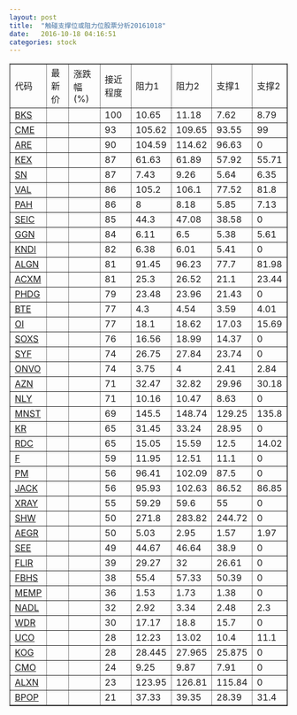 ```yaml
---
layout: post
title:  "触碰支撑位或阻力位股票分析20161018"
date:   2016-10-18 04:16:51
categories: stock
---
```

<script type="text/javascript">
var stockList = []
stockList.push('gb_bks');
stockList.push('gb_cme');
stockList.push('gb_are');
stockList.push('gb_kex');
stockList.push('gb_sn');
stockList.push('gb_val');
stockList.push('gb_pah');
stockList.push('gb_seic');
stockList.push('gb_ggn');
stockList.push('gb_kndi');
stockList.push('gb_algn');
stockList.push('gb_acxm');
stockList.push('gb_phdg');
stockList.push('gb_bte');
stockList.push('gb_oi');
stockList.push('gb_soxs');
stockList.push('gb_syf');
stockList.push('gb_onvo');
stockList.push('gb_azn');
stockList.push('gb_nly');
stockList.push('gb_mnst');
stockList.push('gb_kr');
stockList.push('gb_rdc');
stockList.push('gb_f');
stockList.push('gb_pm');
stockList.push('gb_jack');
stockList.push('gb_xray');
stockList.push('gb_shw');
stockList.push('gb_aegr');
stockList.push('gb_see');
stockList.push('gb_flir');
stockList.push('gb_fbhs');
stockList.push('gb_memp');
stockList.push('gb_nadl');
stockList.push('gb_wdr');
stockList.push('gb_uco');
stockList.push('gb_kog');
stockList.push('gb_cmo');
stockList.push('gb_alxn');
stockList.push('gb_bpop');
</script>
<table border="1">
 <tr>
 <td>代码</td>
 <td>最新价</td>
 <td>涨跌幅(%)</td>
 <td>接近程度</td>
 <td>阻力1</td>
 <td>阻力2</td>
 <td>支撑1</td>
 <td>支撑2</td>
</tr>
  <tr id="bks" class="red">
  <td><a href="http://stock.finance.sina.com.cn/usstock/quotes/BKS.html" target="_blank">BKS</a></td><td></td><td></td><td>100</td><td>10.65</td><td>11.18</td><td>7.62</td><td>8.79</td></tr>
  <tr id="cme" class="red">
  <td><a href="http://stock.finance.sina.com.cn/usstock/quotes/CME.html" target="_blank">CME</a></td><td></td><td></td><td>93</td><td>105.62</td><td>109.65</td><td>93.55</td><td>99</td></tr>
  <tr id="are" class="red">
  <td><a href="http://stock.finance.sina.com.cn/usstock/quotes/ARE.html" target="_blank">ARE</a></td><td></td><td></td><td>90</td><td>104.59</td><td>114.62</td><td>96.63</td><td>0</td></tr>
  <tr id="kex" class="green">
  <td><a href="http://stock.finance.sina.com.cn/usstock/quotes/KEX.html" target="_blank">KEX</a></td><td></td><td></td><td>87</td><td>61.63</td><td>61.89</td><td>57.92</td><td>55.71</td></tr>
  <tr id="sn" class="red">
  <td><a href="http://stock.finance.sina.com.cn/usstock/quotes/SN.html" target="_blank">SN</a></td><td></td><td></td><td>87</td><td>7.43</td><td>9.26</td><td>5.64</td><td>6.35</td></tr>
  <tr id="val" class="green">
  <td><a href="http://stock.finance.sina.com.cn/usstock/quotes/VAL.html" target="_blank">VAL</a></td><td></td><td></td><td>86</td><td>105.2</td><td>106.1</td><td>77.52</td><td>81.8</td></tr>
  <tr id="pah" class="green">
  <td><a href="http://stock.finance.sina.com.cn/usstock/quotes/PAH.html" target="_blank">PAH</a></td><td></td><td></td><td>86</td><td>8</td><td>8.18</td><td>5.85</td><td>7.13</td></tr>
  <tr id="seic" class="red">
  <td><a href="http://stock.finance.sina.com.cn/usstock/quotes/SEIC.html" target="_blank">SEIC</a></td><td></td><td></td><td>85</td><td>44.3</td><td>47.08</td><td>38.58</td><td>0</td></tr>
  <tr id="ggn" class="red">
  <td><a href="http://stock.finance.sina.com.cn/usstock/quotes/GGN.html" target="_blank">GGN</a></td><td></td><td></td><td>84</td><td>6.11</td><td>6.5</td><td>5.38</td><td>5.61</td></tr>
  <tr id="kndi" class="green">
  <td><a href="http://stock.finance.sina.com.cn/usstock/quotes/KNDI.html" target="_blank">KNDI</a></td><td></td><td></td><td>82</td><td>6.38</td><td>6.01</td><td>5.41</td><td>0</td></tr>
  <tr id="algn" class="red">
  <td><a href="http://stock.finance.sina.com.cn/usstock/quotes/ALGN.html" target="_blank">ALGN</a></td><td></td><td></td><td>81</td><td>91.45</td><td>96.23</td><td>77.7</td><td>81.98</td></tr>
  <tr id="acxm" class="red">
  <td><a href="http://stock.finance.sina.com.cn/usstock/quotes/ACXM.html" target="_blank">ACXM</a></td><td></td><td></td><td>81</td><td>25.3</td><td>26.52</td><td>21.1</td><td>23.44</td></tr>
  <tr id="phdg" class="red">
  <td><a href="http://stock.finance.sina.com.cn/usstock/quotes/PHDG.html" target="_blank">PHDG</a></td><td></td><td></td><td>79</td><td>23.48</td><td>23.96</td><td>21.43</td><td>0</td></tr>
  <tr id="bte" class="red">
  <td><a href="http://stock.finance.sina.com.cn/usstock/quotes/BTE.html" target="_blank">BTE</a></td><td></td><td></td><td>77</td><td>4.3</td><td>4.54</td><td>3.59</td><td>4.01</td></tr>
  <tr id="oi" class="green">
  <td><a href="http://stock.finance.sina.com.cn/usstock/quotes/OI.html" target="_blank">OI</a></td><td></td><td></td><td>77</td><td>18.1</td><td>18.62</td><td>17.03</td><td>15.69</td></tr>
  <tr id="soxs" class="red">
  <td><a href="http://stock.finance.sina.com.cn/usstock/quotes/SOXS.html" target="_blank">SOXS</a></td><td></td><td></td><td>76</td><td>16.56</td><td>18.99</td><td>14.37</td><td>0</td></tr>
  <tr id="syf" class="red">
  <td><a href="http://stock.finance.sina.com.cn/usstock/quotes/SYF.html" target="_blank">SYF</a></td><td></td><td></td><td>74</td><td>26.75</td><td>27.84</td><td>23.74</td><td>0</td></tr>
  <tr id="onvo" class="red">
  <td><a href="http://stock.finance.sina.com.cn/usstock/quotes/ONVO.html" target="_blank">ONVO</a></td><td></td><td></td><td>74</td><td>3.75</td><td>4</td><td>2.41</td><td>2.84</td></tr>
  <tr id="azn" class="green">
  <td><a href="http://stock.finance.sina.com.cn/usstock/quotes/AZN.html" target="_blank">AZN</a></td><td></td><td></td><td>71</td><td>32.47</td><td>32.82</td><td>29.96</td><td>30.18</td></tr>
  <tr id="nly" class="red">
  <td><a href="http://stock.finance.sina.com.cn/usstock/quotes/NLY.html" target="_blank">NLY</a></td><td></td><td></td><td>71</td><td>10.16</td><td>10.47</td><td>8.63</td><td>0</td></tr>
  <tr id="mnst" class="red">
  <td><a href="http://stock.finance.sina.com.cn/usstock/quotes/MNST.html" target="_blank">MNST</a></td><td></td><td></td><td>69</td><td>145.5</td><td>148.74</td><td>129.25</td><td>135.8</td></tr>
  <tr id="kr" class="red">
  <td><a href="http://stock.finance.sina.com.cn/usstock/quotes/KR.html" target="_blank">KR</a></td><td></td><td></td><td>65</td><td>31.45</td><td>33.24</td><td>28.95</td><td>0</td></tr>
  <tr id="rdc" class="green">
  <td><a href="http://stock.finance.sina.com.cn/usstock/quotes/RDC.html" target="_blank">RDC</a></td><td></td><td></td><td>65</td><td>15.05</td><td>15.59</td><td>12.5</td><td>14.02</td></tr>
  <tr id="f" class="red">
  <td><a href="http://stock.finance.sina.com.cn/usstock/quotes/F.html" target="_blank">F</a></td><td></td><td></td><td>59</td><td>11.95</td><td>12.51</td><td>11.1</td><td>0</td></tr>
  <tr id="pm" class="red">
  <td><a href="http://stock.finance.sina.com.cn/usstock/quotes/PM.html" target="_blank">PM</a></td><td></td><td></td><td>56</td><td>96.41</td><td>102.09</td><td>87.5</td><td>0</td></tr>
  <tr id="jack" class="red">
  <td><a href="http://stock.finance.sina.com.cn/usstock/quotes/JACK.html" target="_blank">JACK</a></td><td></td><td></td><td>56</td><td>95.93</td><td>102.63</td><td>86.52</td><td>86.85</td></tr>
  <tr id="xray" class="red">
  <td><a href="http://stock.finance.sina.com.cn/usstock/quotes/XRAY.html" target="_blank">XRAY</a></td><td></td><td></td><td>55</td><td>59.29</td><td>59.6</td><td>55</td><td>0</td></tr>
  <tr id="shw" class="red">
  <td><a href="http://stock.finance.sina.com.cn/usstock/quotes/SHW.html" target="_blank">SHW</a></td><td></td><td></td><td>50</td><td>271.8</td><td>283.82</td><td>244.72</td><td>0</td></tr>
  <tr id="aegr" class="green">
  <td><a href="http://stock.finance.sina.com.cn/usstock/quotes/AEGR.html" target="_blank">AEGR</a></td><td></td><td></td><td>50</td><td>5.03</td><td>2.95</td><td>1.57</td><td>1.97</td></tr>
  <tr id="see" class="green">
  <td><a href="http://stock.finance.sina.com.cn/usstock/quotes/SEE.html" target="_blank">SEE</a></td><td></td><td></td><td>49</td><td>44.67</td><td>46.64</td><td>38.9</td><td>0</td></tr>
  <tr id="flir" class="red">
  <td><a href="http://stock.finance.sina.com.cn/usstock/quotes/FLIR.html" target="_blank">FLIR</a></td><td></td><td></td><td>39</td><td>29.27</td><td>32</td><td>26.61</td><td>0</td></tr>
  <tr id="fbhs" class="green">
  <td><a href="http://stock.finance.sina.com.cn/usstock/quotes/FBHS.html" target="_blank">FBHS</a></td><td></td><td></td><td>38</td><td>55.4</td><td>57.33</td><td>50.39</td><td>0</td></tr>
  <tr id="memp" class="red">
  <td><a href="http://stock.finance.sina.com.cn/usstock/quotes/MEMP.html" target="_blank">MEMP</a></td><td></td><td></td><td>36</td><td>1.53</td><td>1.73</td><td>1.38</td><td>0</td></tr>
  <tr id="nadl" class="red">
  <td><a href="http://stock.finance.sina.com.cn/usstock/quotes/NADL.html" target="_blank">NADL</a></td><td></td><td></td><td>32</td><td>2.92</td><td>3.34</td><td>2.48</td><td>2.3</td></tr>
  <tr id="wdr" class="red">
  <td><a href="http://stock.finance.sina.com.cn/usstock/quotes/WDR.html" target="_blank">WDR</a></td><td></td><td></td><td>30</td><td>17.17</td><td>18.8</td><td>15.7</td><td>0</td></tr>
  <tr id="uco" class="green">
  <td><a href="http://stock.finance.sina.com.cn/usstock/quotes/UCO.html" target="_blank">UCO</a></td><td></td><td></td><td>28</td><td>12.23</td><td>13.02</td><td>10.4</td><td>11.1</td></tr>
  <tr id="kog" class="green">
  <td><a href="http://stock.finance.sina.com.cn/usstock/quotes/KOG.html" target="_blank">KOG</a></td><td></td><td></td><td>28</td><td>28.445</td><td>27.965</td><td>25.875</td><td>0</td></tr>
  <tr id="cmo" class="red">
  <td><a href="http://stock.finance.sina.com.cn/usstock/quotes/CMO.html" target="_blank">CMO</a></td><td></td><td></td><td>24</td><td>9.25</td><td>9.87</td><td>7.91</td><td>0</td></tr>
  <tr id="alxn" class="green">
  <td><a href="http://stock.finance.sina.com.cn/usstock/quotes/ALXN.html" target="_blank">ALXN</a></td><td></td><td></td><td>23</td><td>123.95</td><td>126.81</td><td>115.84</td><td>0</td></tr>
  <tr id="bpop" class="green">
  <td><a href="http://stock.finance.sina.com.cn/usstock/quotes/BPOP.html" target="_blank">BPOP</a></td><td></td><td></td><td>21</td><td>37.33</td><td>39.35</td><td>28.39</td><td>31.4</td></tr>
</table>
